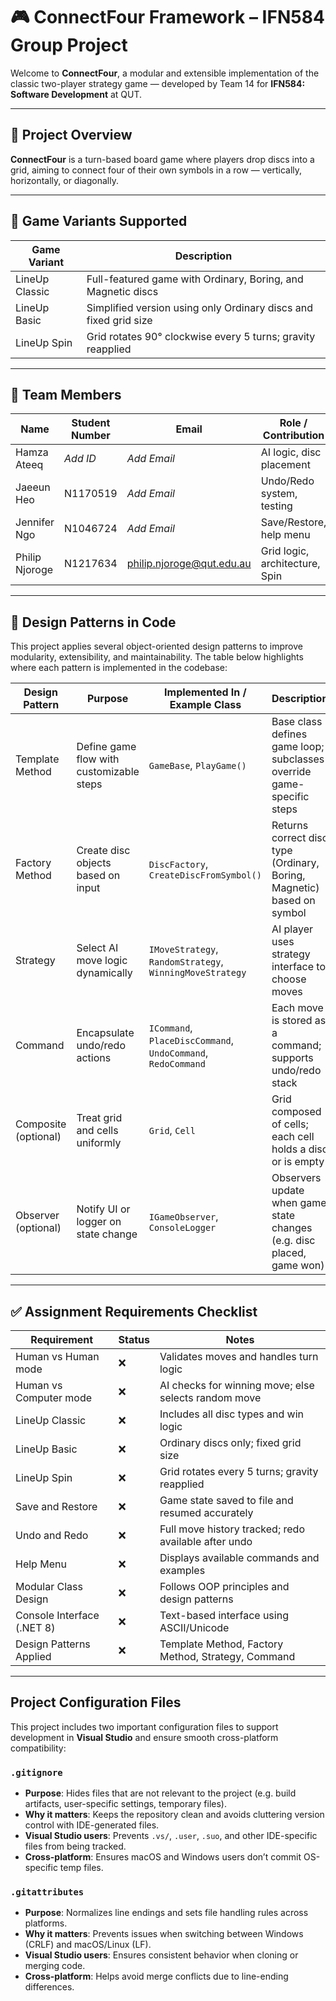 # 🎮 ConnectFour Framework – IFN584 Group Project

Welcome to **ConnectFour**, a modular and extensible implementation of the classic two-player strategy game — developed by Team 14 for **IFN584: Software Development** at QUT.


---

## 🧠 Project Overview

**ConnectFour** is a turn-based board game where players drop discs into a grid, aiming to connect four of their own symbols in a row — vertically, horizontally, or diagonally.


---

## 🧩 Game Variants Supported

| Game Variant     | Description                                                             |
|------------------|-------------------------------------------------------------------------|
| LineUp Classic   | Full-featured game with Ordinary, Boring, and Magnetic discs            |
| LineUp Basic     | Simplified version using only Ordinary discs and fixed grid size        |
| LineUp Spin      | Grid rotates 90° clockwise every 5 turns; gravity reapplied             |

---

## 👥 Team Members

| Name            | Student Number | Email                  | Role / Contribution               |
|-----------------|----------------|------------------------|-----------------------------------|
| Hamza Ateeq     | *Add ID*       | *Add Email*            | AI logic, disc placement          |
| Jaeeun Heo      | N1170519       | *Add Email*            | Undo/Redo system, testing         |
| Jennifer Ngo    | N1046724       | *Add Email*            | Save/Restore, help menu           |
| Philip Njoroge  | N1217634       | philip.njoroge@qut.edu.au | Grid logic, architecture, Spin |

---

## 🧠 Design Patterns in Code

This project applies several object-oriented design patterns to improve modularity, extensibility, and maintainability. The table below highlights where each pattern is implemented in the codebase:

| Design Pattern     | Purpose                                      | Implemented In / Example Class        | Description                                                                 |
|--------------------|----------------------------------------------|----------------------------------------|------------------------------------------------------------------------------|
| Template Method     | Define game flow with customizable steps     | `GameBase`, `PlayGame()`               | Base class defines game loop; subclasses override game-specific steps       |
| Factory Method      | Create disc objects based on input           | `DiscFactory`, `CreateDiscFromSymbol()`| Returns correct disc type (Ordinary, Boring, Magnetic) based on symbol      |
| Strategy            | Select AI move logic dynamically             | `IMoveStrategy`, `RandomStrategy`, `WinningMoveStrategy` | AI player uses strategy interface to choose moves                           |
| Command             | Encapsulate undo/redo actions                | `ICommand`, `PlaceDiscCommand`, `UndoCommand`, `RedoCommand` | Each move is stored as a command; supports undo/redo stack                  |
| Composite (optional)| Treat grid and cells uniformly               | `Grid`, `Cell`                         | Grid composed of cells; each cell holds a disc or is empty                  |
| Observer (optional) | Notify UI or logger on state change          | `IGameObserver`, `ConsoleLogger`       | Observers update when game state changes (e.g. disc placed, game won)       |


---
## ✅ Assignment Requirements Checklist

| Requirement                 | Status| Notes                                                    |
|-----------------------------|---------|----------------------------------------------------------|
| Human vs Human mode         | ❌  | Validates moves and handles turn logic                |
| Human vs Computer mode      | ❌  | AI checks for winning move; else selects random move  |
| LineUp Classic              | ❌  | Includes all disc types and win logic                 |
| LineUp Basic                | ❌  | Ordinary discs only; fixed grid size                  |
| LineUp Spin                 | ❌  | Grid rotates every 5 turns; gravity reapplied         |
| Save and Restore            | ❌  | Game state saved to file and resumed accurately       |
| Undo and Redo               | ❌  | Full move history tracked; redo available after undo  |
| Help Menu                   | ❌  | Displays available commands and examples              |
| Modular Class Design        | ❌  | Follows OOP principles and design patterns            |
| Console Interface (.NET 8)  | ❌  | Text-based interface using ASCII/Unicode              |
| Design Patterns Applied     | ❌   | Template Method, Factory Method, Strategy, Command    |

---


## Project Configuration Files

This project includes two important configuration files to support development in **Visual Studio** and ensure smooth cross-platform compatibility:

### `.gitignore`

- **Purpose**: Hides files that are not relevant to the project (e.g. build artifacts, user-specific settings, temporary files).
- **Why it matters**: Keeps the repository clean and avoids cluttering version control with IDE-generated files.
- **Visual Studio users**: Prevents `.vs/`, `.user`, `.suo`, and other IDE-specific files from being tracked.
- **Cross-platform**: Ensures macOS and Windows users don’t commit OS-specific temp files.

### `.gitattributes`

- **Purpose**: Normalizes line endings and sets file handling rules across platforms.
- **Why it matters**: Prevents issues when switching between Windows (CRLF) and macOS/Linux (LF).
- **Visual Studio users**: Ensures consistent behavior when cloning or merging code.
- **Cross-platform**: Helps avoid merge conflicts due to line-ending differences.
